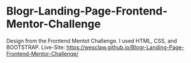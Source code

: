 # Blogr-Landing-Page-Frontend-Mentor-Challenge
Design from the Frontend Mentot Challenge. I used HTML, CSS, and BOOTSTRAP.
Live-Site: https://wesclaw.github.io/Blogr-Landing-Page-Frontend-Mentor-Challenge/
